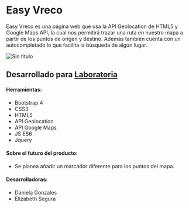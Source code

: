 # Easy Vreco
Easy Vreco es una página web que usa la API Geolocation de HTML5 y Google Maps API, la cual nos permitirá trazar una ruta en nuestro mapa a partir de los puntos de origen y destino. Además también cuenta con un autocompletado lo que facilita la búsqueda de algún lugar.

![Sin titulo](https://user-images.githubusercontent.com/32284212/37947137-fb85d314-314e-11e8-85cb-f35d9838f24e.png)

## Desarrollado para [Laboratoria](http://laboratoria.la) 

#### Herramientas:
- Bootstrap 4
- CSS3
- HTML5
- API Geolocation
- API Google Maps
- JS ES6
- Jquery

#### Sobre el futuro del producto:
- Se planea añadir un marcador diferente para los puntos del mapa.

#### Desarrolladoras:
- Daniela Gonzales  
- Elizabeth Segura
